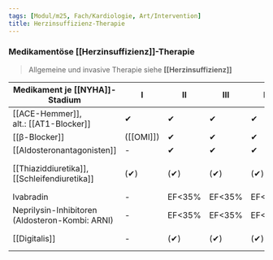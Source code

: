 ```yaml
---
tags: [Modul/m25, Fach/Kardiologie, Art/Intervention]
title: Herzinsuffizienz-Therapie
---
```

### Medikamentöse [[Herzinsuffizienz]]-Therapie
> Allgemeine und invasive Therapie siehe **[[Herzinsuffizienz]]**

Medikament je [[NYHA]]-Stadium|I|II|III|IV|Anmerkungen
-|-|-|-|-|-
[[ACE-Hemmer]], <br>alt.: [[AT1-Blocker]]|✔︎|✔︎|✔︎|✔︎|Dosis↑ 
[[β-Blocker]]|([[OMI]])|✔︎|✔︎|✔︎|Dosis↑ 
[[Aldosteronantagonisten]]|-|✔︎|✔︎|✔︎|Dosis↑ 
[[Thiaziddiuretika]], [[Schleifendiuretika]]|(✔︎)|(✔︎)|(✔︎)|(✔︎)|bei [[Hypervolämie]], Dosis↓ 
Ivabradin|-|EF<35%|EF<35%|EF<35%|
Neprilysin-Inhibitoren (Aldosteron-Kombi: ARNI)|-|EF<35%|EF<35%|EF<35%|**Ersatz** für [[ACE-Hemmer]]
[[Digitalis]]|-|(✔︎)|(✔︎)|(✔︎)|Symptomkontrolle, Reserve, Dosis↓ 